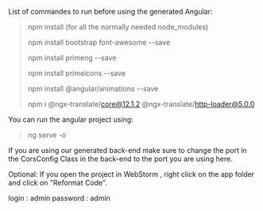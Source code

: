 List of commandes to run before using the generated Angular: 
>npm install (for all the normally needed node_modules)
>
>npm install bootstrap font-awesome --save
>
>npm install primeng --save
>
>npm install primeicons --save
>
>npm install @angular/animations --save
>
>npm i  @ngx-translate/core@12.1.2 @ngx-translate/http-loader@5.0.0

You can run the angular project using:
>ng serve -o 

If you are using our generated back-end make sure to change the
port in the CorsConfig Class in the back-end to the port you
are using here.

Optional: If you open the project in WebStorm , right click on
the app folder and click on "Reformat Code".

login : admin
password : admin
